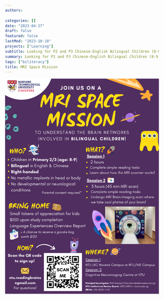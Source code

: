 ```yaml
---
authors:

categories: []
date: "2023-04-27"
draft: false
featured: false
lastMod: "2023-10-10"
projects: ["Learning"]
subtitle: Looking for P2 and P3 Chinese-English Bilingual Children (8-9 years old)
summary: Looking for P2 and P3 Chinese-English Bilingual Children (8-9 years old)
tags: ["biliteracy"]
title: MRI Space Mission
---
```




![png](main.png)
